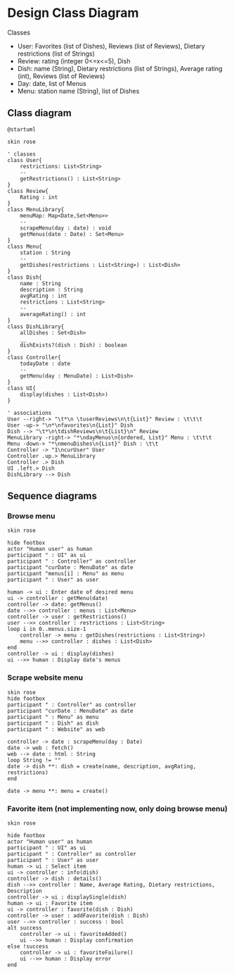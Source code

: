 # Design Class Diagram

Classes
* User: Favorites (list of Dishes), Reviews (list of Reviews), Dietary restrictions (list of Strings)
* Review: rating (integer 0<=x<=5), Dish
* Dish: name (String), Dietary restrictions (list of Strings), Average rating (int), Reviews (list of Reviews)
* Day: date, list of Menus
* Menu: station name (String), list of Dishes

## Class diagram
```plantuml
@startuml

skin rose

' classes
class User{
    restrictions: List<String>
    --
    getRestrictions() : List<String>
}
class Review{
    Rating : int
}
class MenuLibrary{
    menuMap: Map<Date,Set<Menu>>
    --
    scrapeMenu(day : date) : void
    getMenus(date : Date) : Set<Menu>
}
class Menu{
    station : String
    --
    getDishes(restrictions : List<String>) : List<Dish>
}
class Dish{
    name : String
    description : String
    avgRating : int
    restrictions : List<String>
    --
    averageRating() : int
}
class DishLibrary{
    allDishes : Set<Dish>
    __
    dishExists?(dish : Dish) : boolean
}
class Controller{
    todayDate : date
    --
    getMenu(day : MenuDate) : List<Dish>
}
class UI{
    display(dishes : List<Dish>)
}

' associations
User --right-> "\t*\n \tuserReviews\n\t{List}" Review : \t\t\t
User -up-> "\n*\nfavorites\n{List}" Dish
Dish --> "\t*\n\tdishReviews\n\t{List}\n" Review
MenuLibrary -right-> "*\ndayMenus\n{ordered, List}" Menu : \t\t\t
Menu -down-> "*\nmenuDishes\n{List}" Dish : \t\t
Controller -> "1\ncurUser" User
Controller .up.> MenuLibrary
Controller .> Dish
UI .left.> Dish
DishLibrary --> Dish
```

## Sequence diagrams
### Browse menu
```plantuml
skin rose

hide footbox
actor "Human user" as human
participant " : UI" as ui
participant " : Controller" as controller
participant "curDate : MenuDate" as date
participant "menus[i] : Menu" as menu
participant " : User" as user

human -> ui : Enter date of desired menu
ui -> controller : getMenu(date)
controller -> date: getMenus()
date -->> controller : menus : List<Menu>
controller -> user : getRestrictions()
user -->> controller : restrictions : List<String>
loop i in 0..menus.size-1
    controller -> menu : getDishes(restrictions : List<String>)
    menu -->> controller : dishes : List<Dish>
end
controller -> ui : display(dishes)
ui -->> human : Display date's menus
```

### Scrape website menu
```plantuml
skin rose
hide footbox
participant " : Controller" as controller
participant "curDate : MenuDate" as date
participant " : Menu" as menu
participant " : Dish" as dish
participant " : Website" as web

controller -> date : scrapeMenu(day : Date)
date -> web : fetch()
web --> date : html : String
loop String != ""
date -> dish **: dish = create(name, description, avgRating, restrictions)
end

date -> menu **: menu = create()
```

### Favorite item (not implementing now, only doing browse menu)
```plantuml
skin rose

hide footbox
actor "Human user" as human
participant " : UI" as ui
participant " : Controller" as controller
participant " : User" as user
human -> ui : Select item
ui -> controller : info(dish)
controller -> dish : details()
dish -->> controller : Name, Average Rating, Dietary restrictions, Description
controller -> ui : displaySingle(dish)
human -> ui : Favorite item
ui -> controller : favorite(dish : Dish)
controller -> user : addFavorite(dish : Dish)
user -->> controller : success : bool
alt success
    controller -> ui : favoriteAdded()
    ui -->> human : Display confirmation
else !success
    controller -> ui : favoriteFailure()
    ui -->> human : Display error
end
```